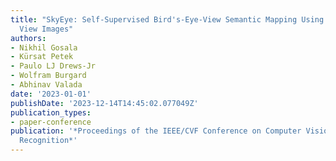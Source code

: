 ```yaml
---
title: "SkyEye: Self-Supervised Bird's-Eye-View Semantic Mapping Using Monocular Frontal
  View Images"
authors:
- Nikhil Gosala
- Kürsat Petek
- Paulo LJ Drews-Jr
- Wolfram Burgard
- Abhinav Valada
date: '2023-01-01'
publishDate: '2023-12-14T14:45:02.077049Z'
publication_types:
- paper-conference
publication: '*Proceedings of the IEEE/CVF Conference on Computer Vision and Pattern
  Recognition*'
---
```

